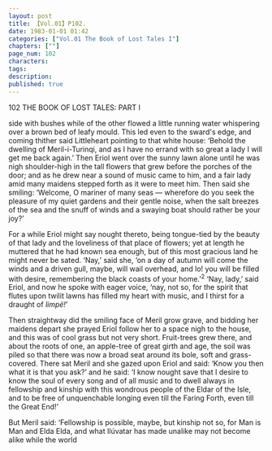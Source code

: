 ```yaml
---
layout: post
title: 【Vol.01】P102.
date: 1983-01-01 01:42
categories: ["Vol.01 The Book of Lost Tales I"]
chapters: [""]
page_num: 102
characters: 
tags: 
description: 
published: true
---
```


<p style="text-indent: 0;">
102      THE BOOK OF LOST TALES: PART I
</p>

side with bushes while of the other flowed a little running water whispering over a brown bed of leafy mould. This led even to the sward's edge, and coming thither said Littleheart pointing to that white house: ‘Behold the dwelling of Meril-i-Turinqi, and as I have no errand with so great a lady I will get me back again.’ Then Eriol went over the sunny lawn alone until he was nigh shoulder-high in the tall flowers that grew before the porches of the door; and as he drew near a sound of music came to him, and a fair lady amid many maidens stepped forth as it were to meet him. Then said she smiling: ‘Welcome, O mariner of many seas — wherefore do you seek the pleasure of my quiet gardens and their gentle noise, when the salt breezes of the sea and the snuff of winds and a swaying boat should rather be your joy?’

For a while Eriol might say nought thereto, being tongue-tied by the beauty of that lady and the loveliness of that place of flowers; yet at length he muttered that he had known sea enough, but of this most gracious land he might never be sated. ‘Nay,’ said she, ‘on a day of autumn will come the winds and a driven gull, maybe, will wail overhead, and lo! you will be filled with desire, remembering the black coasts of your home.’<SUP>2</SUP> ‘Nay, lady,’ said Eriol, and now he spoke with eager voice, ‘nay, not so, for the spirit that flutes upon twilit lawns has filled my heart with music, and I thirst for a draught of <I>limpë!</I>’

Then straightway did the smiling face of Meril grow grave, and bidding her maidens depart she prayed Eriol follow her to a space nigh to the house, and this was of cool grass but not very short. Fruit-trees grew there, and about the roots of one, an apple-tree of great girth and age, the soil was piled so that there was now a broad seat around its bole, soft and grass-covered. There sat Meril and she gazed upon Eriol and said: ‘Know you then what it is that you ask?’ and he said: ‘I know nought save that I desire to know the soul of every song and of all music and to dwell always in fellowship and kinship with this wondrous people of the Eldar of the Isle, and to be free of unquenchable longing even till the Faring Forth, even till the Great End!’

But Meril said: ‘Fellowship is possible, maybe, but kinship not so, for Man is Man and Elda Elda, and what Ilúvatar has made unalike may not become alike while the world

